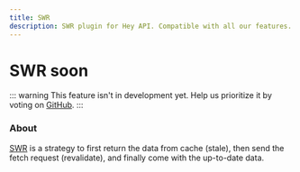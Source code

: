 ```yaml
---
title: SWR
description: SWR plugin for Hey API. Compatible with all our features.
---
```


# SWR <span data-soon>soon</span>

::: warning
This feature isn't in development yet. Help us prioritize it by voting on [GitHub](https://github.com/hey-api/openapi-ts/issues/1479).
:::

### About

[SWR](https://swr.vercel.app) is a strategy to first return the data from cache (stale), then send the fetch request (revalidate), and finally come with the up-to-date data.

<!--@include: ../../sponsors.md-->
